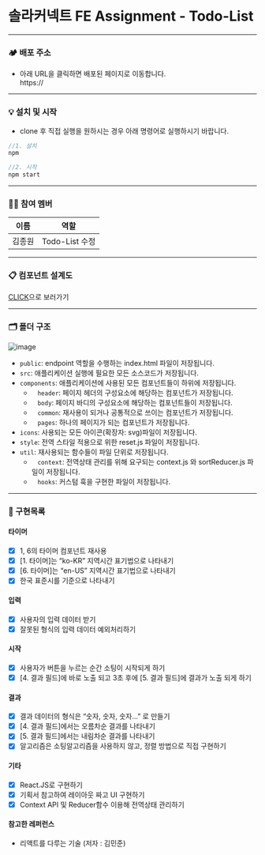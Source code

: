 # 솔라커넥트 FE Assignment - Todo-List

---

### 🏕 배포 주소

- 아래 URL을 클릭하면 배포된 페이지로 이동합니다. <br>
  https://

---

### 💡 설치 및 시작
- clone 후 직접 실행을 원하시는 경우 아래 명령어로 실행하시기 바랍니다.
```js
//1. 설치
npm

//2. 시작
npm start
```

---

### 🧑‍💻 참여 멤버

|  이름  |                  역할                   |
| :----: | :-------------------------------------: |
| 김종원 |  Todo-List 수정  |

---

### 📋 컴포넌트 설계도

<a href="https://codesandbox.io/s/long-haze-9v8jt?file=/src/components/todo/template/create/TodoCreate.tsx:0-2267" target="_blank">CLICK</a>으로 보러가기

---

### 🗂 폴더 구조

![image](https://user-images.githubusercontent.com/65105537/129830505-eab9ee1a-8fbd-4fa3-8a3f-b1bf94f0f970.png)

- `public`: endpoint 역할을 수행하는 index.html 파일이 저장됩니다.<br>
- `src`: 애플리케이션 실행에 필요한 모든 소스코드가 저장됩니다.<br>
- `components`: 애플리케이션에 사용된 모든 컴포넌트들이 하위에 저장됩니다.<br>
    - &nbsp;&nbsp;&nbsp;`header`: 페이지 헤더의 구성요소에 해당하는 컴포넌트가 저장됩니다.<br>
    - &nbsp;&nbsp;&nbsp;`body`: 페이지 바디의 구성요소에 해당하는 컴포넌트들이 저장됩니다.<br>
    - &nbsp;&nbsp;&nbsp;`common`: 재사용이 되거나 공통적으로 쓰이는 컴포넌트가 저장됩니다.<br>
    - &nbsp;&nbsp;&nbsp;`pages`: 하나의 페이지가 되는 컴포넌트가 저장됩니다. <br>
- `icons`: 사용되는 모든 아이콘(확장자: svg)파일이 저장됩니다.<br>
- `style`: 전역 스타일 적용으로 위한 reset.js 파일이 저장됩니다.<br>
- `util`: 재사용되는 함수들이 파일 단위로 저장됩니다.<br>
    - &nbsp;&nbsp;&nbsp;`context`: 전역상태 관리를 위해 요구되는 context.js 와 sortReducer.js 파일이 저장됩니다.<br>
    - &nbsp;&nbsp;&nbsp;`hooks`: 커스텀 훅을 구현한 파일이 저장됩니다.<br>

---

### 📝 구현목록

#### 타이머

- [x] 1, 6의 타이머 컴포넌트 재사용
- [x] [1. 타이머]는 “ko-KR” 지역시간 표기법으로 나타내기
- [x] [6. 타이머]는 “en-US” 지역시간 표기법으로 나타내기
- [x] 한국 표준시를 기준으로 나타내기

#### 입력

- [x] 사용자의 입력 데이터 받기
- [x] 잘못된 형식의 입력 데이터 예외처리하기

#### 시작

- [x] 사용자가 버튼을 누르는 순간 소팅이 시작되게 하기
- [x] [4. 결과 필드]에 바로 노출 되고 3초 후에 [5. 결과 필드]에 결과가 노출 되게 하기

#### 결과

- [x] 결과 데이터의 형식은 “숫자, 숫자, 숫자…” 로 만들기
- [x] [4. 결과 필드]에서는 오름차순 결과를 나타내기
- [x] [5. 결과 필드]에서는 내림차순 결과를 나타내기
- [x] 알고리즘은 소팅알고리즘을 사용하지 않고, 정렬 방법으로 직접 구현하기

#### 기타

- [x] React.JS로 구현하기
- [x] 기획서 참고하여 레이아웃 짜고 UI 구현하기
- [x] Context API 및 Reducer함수 이용해 전역상태 관리하기

#### 참고한 레퍼런스

- 리액트를 다루는 기술 (저자 : 김민준)
